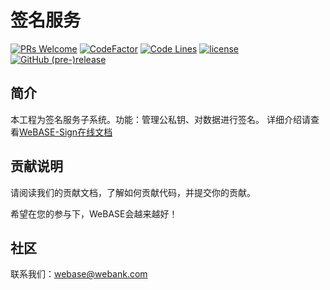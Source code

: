 # 签名服务
[![PRs Welcome](https://img.shields.io/badge/PRs-welcome-brightgreen.svg?style=flat-square)](https://webasedoc.readthedocs.io/zh_CN/latest/docs/WeBASE/CONTRIBUTING.html)
[![CodeFactor](https://www.codefactor.io/repository/github/webankblockchain/webase-sign/badge)](https://www.codefactor.io/repository/github/webankblockchain/webase-sign)
[![Code Lines](https://tokei.rs/b1/github/WeBankBlockchain/WeBASE-Sign?category=code)](https://github.com/WeBankBlockchain/WeBASE-Sign)
[![license](http://img.shields.io/badge/license-Apache%20v2-blue.svg)](http://www.apache.org/licenses/)
[![GitHub (pre-)release](https://img.shields.io/github/release/WeBankBlockchain/WeBASE-Sign/all.svg)](https://github.com/WeBankBlockchain/WeBASE-Sign/releases)

## 简介
本工程为签名服务子系统。功能：管理公私钥、对数据进行签名。 详细介绍请查看[WeBASE-Sign在线文档](https://webasedoc.readthedocs.io/zh_CN/lab/docs/WeBASE-Sign/index.html)

## 贡献说明
请阅读我们的贡献文档，了解如何贡献代码，并提交你的贡献。

希望在您的参与下，WeBASE会越来越好！

## 社区
联系我们：webase@webank.com
